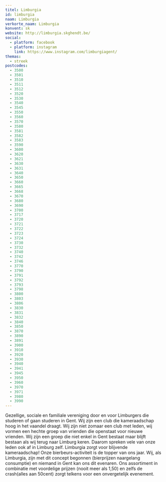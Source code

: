```yaml
---
titel: Limburgia
id: limburgia
naam: Limburgia
verkorte_naam: Limburgia
konvent: sk
website: http://limburgia.skghendt.be/
social:
  - platform: facebook
  - platform: instagram
    link: https://www.instagram.com/limburgiagent/
themas:
  - streek
postcodes:
  - 3500
  - 3501
  - 3510
  - 3511
  - 3512
  - 3520
  - 3530
  - 3540
  - 3545
  - 3550
  - 3560
  - 3570
  - 3580
  - 3581
  - 3582
  - 3583
  - 3590
  - 3600
  - 3620
  - 3621
  - 3630
  - 3631
  - 3640
  - 3650
  - 3660
  - 3665
  - 3668
  - 3670
  - 3680
  - 3690
  - 3700
  - 3717
  - 3720
  - 3721
  - 3722
  - 3723
  - 3724
  - 3730
  - 3732
  - 3740
  - 3742
  - 3746
  - 3770
  - 3790
  - 3791
  - 3792
  - 3793
  - 3798
  - 3800
  - 3803
  - 3806
  - 3830
  - 3831
  - 3832
  - 3840
  - 3850
  - 3870
  - 3890
  - 3891
  - 3900
  - 3910
  - 3920
  - 3930
  - 3940
  - 3941
  - 3945
  - 3950
  - 3960
  - 3970
  - 3971
  - 3980
  - 3990
---
```


Gezellige, sociale en familiale vereniging door en voor Limburgers die studeren of gaan studeren in Gent.
Wij zijn een club die kameraadschap hoog in het vaandel draagt. Wij zijn niet zomaar een club met leden, wij vormen een hechte groep van vrienden die openstaat voor nieuwe vrienden. Wij zijn een groep die niet enkel in Gent bestaat maar blijft bestaan als wij terug naar Limburg keren. Daarom spreken vele van onze leden ook af in Limburg zelf. Limburgia zorgt voor blijvende kameraadschap!
Onze bierbeurs-activiteit is de topper van ons jaar. Wij, als Limburgia, zijn met dit concept begonnen (bierprijzen naargelang consumptie) en niemand in Gent kan ons dit evenaren. Ons assortiment in combinatie met voordelige prijzen (nooit meer als 1,50) en zelfs de crash(alles aan 50cent) zorgt telkens voor een onvergetelijk evenement.
